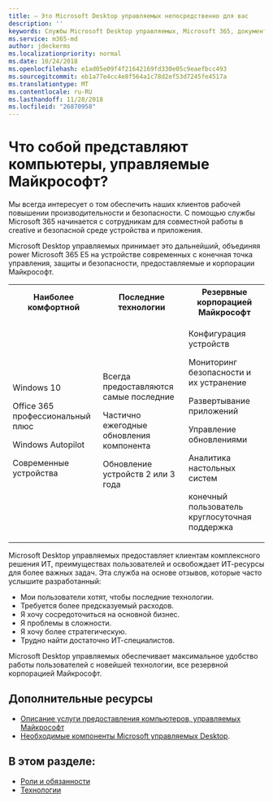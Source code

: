 ```yaml
---
title: — Это Microsoft Desktop управляемых непосредственно для вас
description: ''
keywords: Службы Microsoft Desktop управляемых, Microsoft 365, документация
ms.service: m365-md
author: jdeckerms
ms.localizationpriority: normal
ms.date: 10/24/2018
ms.openlocfilehash: e1ad05e09f4f21642169fd330e05c9eaefbcc493
ms.sourcegitcommit: eb1a77e4cc4e8f564a1c78d2ef53d7245fe4517a
ms.translationtype: MT
ms.contentlocale: ru-RU
ms.lasthandoff: 11/28/2018
ms.locfileid: "26870958"
---
```

# <a name="what-is-microsoft-managed-desktop"></a>Что собой представляют компьютеры, управляемые Майкрософт?

<!--from Overview-->

Мы всегда интересует о том обеспечить наших клиентов рабочей повышении производительности и безопасности. С помощью службы Microsoft 365 начинается с сотрудникам для совместной работы в creative и безопасной среде устройства и приложения.

Microsoft Desktop управляемых принимает это дальнейший, объединяя power Microsoft 365 E5 на устройстве современных с конечная точка управления, защиты и безопасности, предоставляемые и корпорации Майкрософт.


<table>
<tr><th>Наиболее комфортной</th><th>Последние технологии</th><th>Резервные корпорацией Майкрософт</th></tr>
<tr><td><p>Windows 10</p><p>Office 365 профессиональный плюс</p><p></p><p>Windows Autopilot</p><p>Современные устройства</p></td><td><p>Всегда предоставляются самые последние</p><p>Частично ежегодные обновления компонента </p><p>Обновление устройств 2 или 3 года</p></td><td><p>Конфигурация устройств</p><p>Мониторинг безопасности и их устранение</p><p>Развертывание приложений</p><p>Управление обновлениями</p><p>Аналитика настольных систем</p><p>конечный пользователь круглосуточная поддержка</p></td></tr>
</table>

Microsoft Desktop управляемых предоставляет клиентам комплексного решения ИТ, преимуществах пользователей и освобождает ИТ-ресурсы для более важных задач. Эта служба на основе отзывов, которые часто услышите разработанный:
- Мои пользователи хотят, чтобы последние технологии.
- Требуется более предсказуемый расходов.
- Я хочу сосредоточиться на основной бизнес. 
- Я проблемы в сложности. 
- Я хочу более стратегическую. 
- Трудно найти достаточно ИТ-специалистов.  

Microsoft Desktop управляемых обеспечивает максимальное удобство работы пользователей с новейшей технологии, все резервной корпорацией Майкрософт. 

## <a name="additional-resources"></a>Дополнительные ресурсы
- [Описание услуги предоставления компьютеров, управляемых Майкрософт](../service-description/index.md)
- [Необходимые компоненты Microsoft управляемых Desktop](../get-ready/prerequisites.md).

<!--When you enroll in Microsoft Managed Desktop, Microsoft provides you with devices that are configured to join your Azure Active Directory tenant. Windows 10, Office 365, and some apps and features associated with [Microsoft 365 Enterprise E5](https://www.microsoft.com/en-us/microsoft-365/compare-all-microsoft-365-plans) are installed (by Microsoft) on your devices. When your employees who are using these devices need help, they contact Microsoft Managed Desktop support (provided by Microsoft) through a custom chat app.--> 

<!--With Microsoft Managed Desktop, you get **software as a service** (Microsoft 365 E5), **Device as a service** (Microsoft Surface devices ready to use), and **IT support as a service** (Help desk and more).--> 
 
## <a name="in-this-section"></a>В этом разделе:
- [Роли и обязанности](roles-and-responsibilities.md)
- [Технологии](technologies.md)

